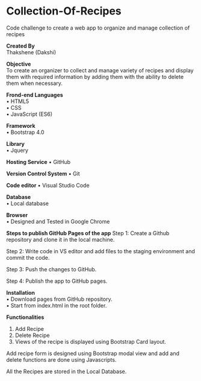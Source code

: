 # Collection-Of-Recipes
Code challenge to create a web app to organize and manage collection of recipes

**Created By**  
	Thakshene (Dakshi)

**Objective**  
To create an organizer to collect and manage variety of recipes and display them with required information by adding them with the ability to delete them when necessary.

**Frond-end Languages**  
• HTML5    
• CSS  
• JavaScript (ES6)

**Framework**  
• Bootstrap 4.0    

**Library**  
• Jquery

**Hosting Service** 
• GitHub

**Version Control System** 
• Git

**Code editor** 
• Visual Studio Code

**Database**  
• Local database 

**Browser**  
• Designed and Tested in Google Chrome

**Steps to publish GitHub Pages of the app**
Step 1: Create a Github repository and clone it in the local machine.

Step 2: Write code in VS editor and add files to the staging environment and commit the code.

Step 3: Push the changes to GitHub.

Step 4: Publish the app to GitHub pages.

**Installation**  
• Download pages from GitHub repository.  
• Start from index.html in the root folder.

**Functionalities**
1. Add Recipe
2. Delete Recipe
4. Views of the recipe is displayed using Bootstrap Card layout. 

Add recipe form is designed using Bootstrap modal view and add and delete functions are done using Javascripts.

All the Recipes are stored in the Local Database.

